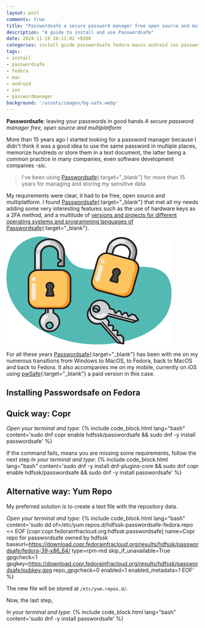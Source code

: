 ```yaml
---
layout: post
comments: true
title: "Passwordsafe a secure password manager free open source and multiplatform"
description: "A guide to install and use Passwordsafe"
date: 2024-11-19 10:11:02 +0200
categories: install guide passwordsafe fedora macos android ios passwordmanager
tags:
- install
- passwordsafe
- fedora
- mac
- android
- ios
- passwordmanager
background: '/assets/images/bg-safe.webp'
---
```


**Passwordsafe**: leaving your passwords in good hands
*A secure password manager free, open source and multiplatform*

More than 15 years ago I started looking for a password manager because I didn't think it was a good idea to use the same password in multiple places, memorize hundreds or store them in a text document, the latter being a common practice in many companies, even software development companies -sic.

> I've been using [Passwordsafe](https://pwsafe.org/){:target="_blank"} for more than 15 years for managing and storing my sensitive data

My requirements were clear, it had to be free, open source and multiplatform. I found [Passwordsafe](https://pwsafe.org/){:target="_blank"} that met all my needs adding some very interesting features such as the use of hardware keys as a 2FA method, and a multitude of [versions and projects for different operating systems and programming languages ​​of Passwordsafe](https://pwsafe.org/relatedprojects.shtml){:target="_blank"}.

![Passwordsafe](/assets/images/2024-11-19-passwordsafe-a-secure-password-manager-free-open-source-and-multiplatform.webp)

For all these years [Passwordsafe](https://pwsafe.org/){:target="_blank"} has been with me on my numerous transitions from Windows to MacOS, to Fedora, back to MacOS and back to Fedora. It also accompanies me on my mobile, currently on iOS using [pwSafe](https://pwsafe.app/ios/){:target="_blank"} a paid version in this case.

## Installing Passwordsafe on Fedora

## Quick way: Copr

*Open your terminal and type*:
{% include code_block.html lang="bash" content='sudo dnf copr enable hdfssk/passwordsafe && sudo dnf -y install passwordsafe' %}

If the command fails, means you are missing some requirements, follow the next step
*In your terminal and type*:
{% include code_block.html lang="bash" content='sudo dnf -y install dnf-plugins-core && sudo dnf copr enable hdfssk/passwordsafe && sudo dnf -y install passwordsafe' %}

## Alternative way: Yum Repo

My preferred solution is to create a text file with the repository data.

*Open your terminal and type*:
{% include code_block.html lang="bash" content='sudo dd of=/etc/yum.repos.d/hdfssk-passwordsafe-fedora.repo << EOF
[copr:copr.fedorainfracloud.org:hdfssk:passwordsafe]
name=Copr repo for passwordsafe owned by hdfssk
baseurl=https://download.copr.fedorainfracloud.org/results/hdfssk/passwordsafe/fedora-39-x86_64/
type=rpm-md
skip_if_unavailable=True
gpgcheck=1
gpgkey=https://download.copr.fedorainfracloud.org/results/hdfssk/passwordsafe/pubkey.gpg
repo_gpgcheck=0
enabled=1
enabled_metadata=1
EOF' %}

The new file will be stored at `/etc/yum.repos.d/`.

Now, the last step,

*In your terminal and type*:
{% include code_block.html lang="bash" content='sudo dnf -y install passwordsafe' %}

